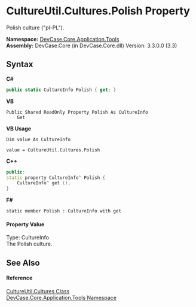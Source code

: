 # CultureUtil.Cultures.Polish Property 
 

Polish culture ("pl-PL").

**Namespace:**&nbsp;<a href="N_DevCase_Core_Application_Tools">DevCase.Core.Application.Tools</a><br />**Assembly:**&nbsp;DevCase.Core (in DevCase.Core.dll) Version: 3.3.0.0 (3.3)

## Syntax

**C#**<br />
``` C#
public static CultureInfo Polish { get; }
```

**VB**<br />
``` VB
Public Shared ReadOnly Property Polish As CultureInfo
	Get
```

**VB Usage**<br />
``` VB Usage
Dim value As CultureInfo

value = CultureUtil.Cultures.Polish

```

**C++**<br />
``` C++
public:
static property CultureInfo^ Polish {
	CultureInfo^ get ();
}
```

**F#**<br />
``` F#
static member Polish : CultureInfo with get

```


#### Property Value
Type: CultureInfo<br />The Polish culture.

## See Also


#### Reference
<a href="T_DevCase_Core_Application_Tools_CultureUtil_Cultures">CultureUtil.Cultures Class</a><br /><a href="N_DevCase_Core_Application_Tools">DevCase.Core.Application.Tools Namespace</a><br />